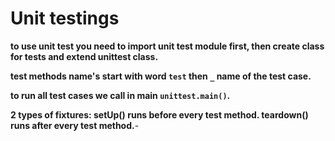 # Unit testings
**to use unit test you need to import unit test module first, then create class for tests and extend unittest class.**

**test methods name's start with word `test` then `_` name of the test case.**

**to run all test cases we call in main `unittest.main()`.**

**2 types of fixtures: 
    setUp() runs before every test method.
    teardown() runs after every test method.**-

